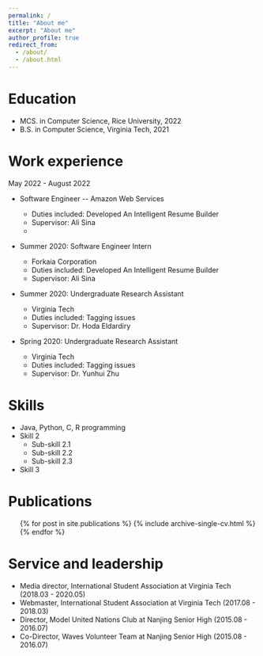 ```yaml
---
permalink: /
title: "About me"
excerpt: "About me"
author_profile: true
redirect_from: 
  - /about/
  - /about.html
---
```


Education
======
* MCS. in Computer Science, Rice University, 2022
* B.S. in Computer Science, Virginia Tech, 2021

Work experience
======
May 2022 - August 2022
* Software Engineer -- Amazon Web Services
  * Duties included: Developed An Intelligent Resume Builder
  * Supervisor: Ali Sina
  * 
* Summer 2020: Software Engineer Intern
  * Forkaia Corporation
  * Duties included: Developed An Intelligent Resume Builder
  * Supervisor: Ali Sina
  
* Summer 2020: Undergraduate Research Assistant
  * Virginia Tech
  * Duties included: Tagging issues
  * Supervisor: Dr. Hoda Eldardiry

* Spring 2020: Undergraduate Research Assistant
  * Virginia Tech
  * Duties included: Tagging issues
  * Supervisor: Dr. Yunhui Zhu
  
Skills
======
* Java, Python, C, R programming
* Skill 2
  * Sub-skill 2.1
  * Sub-skill 2.2
  * Sub-skill 2.3
* Skill 3

Publications
======
  <ul>{% for post in site.publications %}
    {% include archive-single-cv.html %}
  {% endfor %}</ul>
  
  
Service and leadership
======
* Media director, International Student Association at Virginia Tech (2018.03 - 2020.05)
* Webmaster, International Student Association at Virginia Tech (2017.08 - 2018.03)
* Director, Model United Nations Club at Nanjing Senior High (2015.08 - 2016.07)
* Co-Director, Waves Volunteer Team at Nanjing Senior High (2015.08 - 2016.07)
